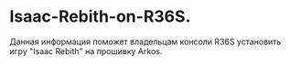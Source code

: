 # Isaac-Rebith-on-R36S.
Данная информация поможет владельцам консоли R36S установить игру "Isaac Rebith"  на прошивку Arkos.
